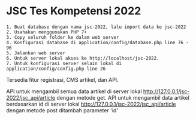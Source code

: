 # JSC Tes Kompetensi 2022
 
	1. Buat database dengan nama jsc-2022, lalu import data ke jsc-2022
	2. Usahakan menggunakan PHP 7+
	3. Copy seluruh folder ke dalam web server
	4. Konfigurasi database di application/config/database.php line 76 - 96
	5. Jalankan web server
	6. Untuk server lokal akses ke http://localhost/jsc-2022.
	7. Untuk konfigurasi server selain lokal di application/config/config.php line 26
	
Tersedia fitur registrasi, CMS artikel, dan API.

API untuk mengambil semua data artikel di server lokal http://127.0.0.1/jsc-2022/jsc_api/article dengan metode get.
API untuk mengambil data artikel berdasarkan id di server lokal http://127.0.0.1/jsc-2022/jsc_api/article dengan metode post ditambah parameter 'id'
